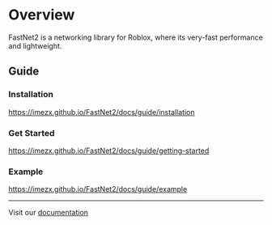 # Overview

FastNet2 is a networking library for Roblox, where its very-fast performance and lightweight.

## Guide
  ### Installation
  https://imezx.github.io/FastNet2/docs/guide/installation
  
  ### Get Started
  https://imezx.github.io/FastNet2/docs/guide/getting-started
  
  ### Example
  https://imezx.github.io/FastNet2/docs/guide/example
  
---

Visit our [documentation](https://imezx.github.io/FastNet2)
